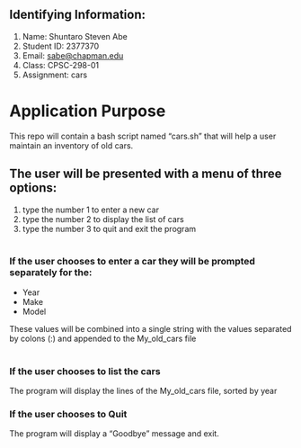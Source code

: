## Identifying Information:
1. Name:  Shuntaro Steven Abe
2. Student ID: 2377370
3. Email: sabe@chapman.edu
4. Class: CPSC-298-01
5. Assignment: cars
# Application Purpose

This repo will contain a bash script named “cars.sh” that will help a user maintain an inventory of old cars.  
   
## The user will be presented with a menu of three options:

1. type the number 1 to enter a new car
2. type the number 2 to display the list of cars
3. type the number 3 to quit and exit the program   
 
### If the user chooses to enter a car they will be prompted separately for the: 

- Year  
- Make 
- Model  

These values will be combined into a single string with the values separated by colons (:) and appended to the My_old_cars file  
 
### If the user chooses to list the cars   
The program will display the lines of the My_old_cars file, sorted by year

### If the user chooses to Quit  
The program will display a “Goodbye” message and exit.

